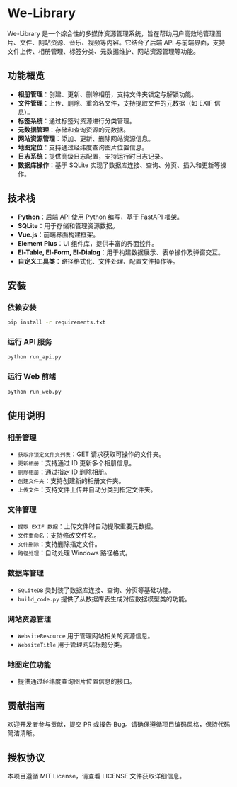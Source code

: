 

# We-Library

We-Library 是一个综合性的多媒体资源管理系统，旨在帮助用户高效地管理图片、文件、网站资源、音乐、视频等内容。它结合了后端 API 与前端界面，支持文件上传、相册管理、标签分类、元数据维护、网站资源管理等功能。

## 功能概览

- **相册管理**：创建、更新、删除相册，支持文件夹锁定与解锁功能。
- **文件管理**：上传、删除、重命名文件，支持提取文件的元数据（如 EXIF 信息）。
- **标签系统**：通过标签对资源进行分类管理。
- **元数据管理**：存储和查询资源的元数据。
- **网站资源管理**：添加、更新、删除网站资源信息。
- **地图定位**：支持通过经纬度查询图片位置信息。
- **日志系统**：提供高级日志配置，支持运行时日志记录。
- **数据库操作**：基于 SQLite 实现了数据库连接、查询、分页、插入和更新等操作。

## 技术栈

- **Python**：后端 API 使用 Python 编写，基于 FastAPI 框架。
- **SQLite**：用于存储和管理资源数据。
- **Vue.js**：前端界面构建框架。
- **Element Plus**：UI 组件库，提供丰富的界面控件。
- **El-Table, El-Form, El-Dialog**：用于构建数据展示、表单操作及弹窗交互。
- **自定义工具类**：路径格式化、文件处理、配置文件操作等。

## 安装

### 依赖安装

```bash
pip install -r requirements.txt
```

### 运行 API 服务

```bash
python run_api.py
```

### 运行 Web 前端

```bash
python run_web.py
```

## 使用说明

### 相册管理

- `获取非锁定文件夹列表`：GET 请求获取可操作的文件夹。
- `更新相册`：支持通过 ID 更新多个相册信息。
- `删除相册`：通过指定 ID 删除相册。
- `创建文件夹`：支持创建新的相册文件夹。
- `上传文件`：支持文件上传并自动分类到指定文件夹。

### 文件管理

- `提取 EXIF 数据`：上传文件时自动提取重要元数据。
- `文件重命名`：支持修改文件名。
- `文件删除`：支持删除指定文件。
- `路径处理`：自动处理 Windows 路径格式。

### 数据库管理

- `SQLiteDB` 类封装了数据库连接、查询、分页等基础功能。
- `build_code.py` 提供了从数据库表生成对应数据模型类的功能。

### 网站资源管理

- `WebsiteResource` 用于管理网站相关的资源信息。
- `WebsiteTitle` 用于管理网站标题分类。

### 地图定位功能

- 提供通过经纬度查询图片位置信息的接口。

## 贡献指南

欢迎开发者参与贡献，提交 PR 或报告 Bug。请确保遵循项目编码风格，保持代码简洁清晰。

## 授权协议

本项目遵循 MIT License，请查看 LICENSE 文件获取详细信息。